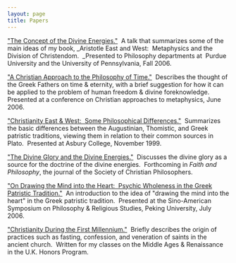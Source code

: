```yaml
---
layout: page
title: Papers
---
```



["The Concept of the Divine Energies."](http://www.uky.edu/~dbradsh/papers/Concept%20of%20the%20Divine%20Energies.doc)  A talk that summarizes some of the main ideas of my book, _Aristotle East and West:  Metaphysics and the Division of Christendom.  _Presented to Philosophy departments at  Purdue University and the University of Pennsylvania, Fall 2006.

["A Christian Approach to the Philosophy of Time."](http://www.uky.edu/~dbradsh/papers/Christian%20Approach%20to%20Phil%20of%20Time.pdf)  Describes the thought of the Greek Fathers on time & eternity, with a brief suggestion for how it can be applied to the problem of human freedom & divine foreknowledge.  Presented at a conference on Christian approaches to metaphysics, June 2006.

["Christianity East & West:  Some Philosophical Differences."](http://www.uky.edu/~dbradsh/papers/Christianity%20East%20&%20West.doc)  Summarizes the basic differences between the Augustinian, Thomistic, and Greek patristic traditions, viewing them in relation to their common sources in Plato.  Presented at Asbury College, November 1999.

["The Divine Glory and the Divine Energies."](http://www.uky.edu/~dbradsh/papers/Divine%20Glory%20and%20Divine%20Energies.doc)  Discusses the divine glory as a source for the doctrine of the divine energies.  Forthcoming in _Faith and Philosophy_, the journal of the Society of Christian Philosophers.

["On Drawing the Mind into the Heart:  Psychic Wholeness in the Greek Patristic Tradition."](http://www.uky.edu/~dbradsh/papers/Drawing%20the%20Mind%20into%20the%20Heart.doc)  An introduction to the idea of "drawing the mind into the heart" in the Greek patristic tradition.  Presented at the Sino-American Symposium on Philosophy & Religious Studies, Peking University, July 2006.

["Christianity During the First Millennium."](http://www.uky.edu/~dbradsh/papers/Christianity%20During%20the%20First%20Millenium.doc)  Briefly describes the origin of practices such as fasting, confession, and veneration of saints in the ancient church.  Written for my classes on the Middle Ages & Renaissance in the U.K. Honors Program.

 